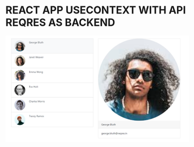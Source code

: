 # REACT APP USECONTEXT WITH API REQRES AS BACKEND
![Alt text](./src/assets/Capture.png?raw=true "Demostration")
